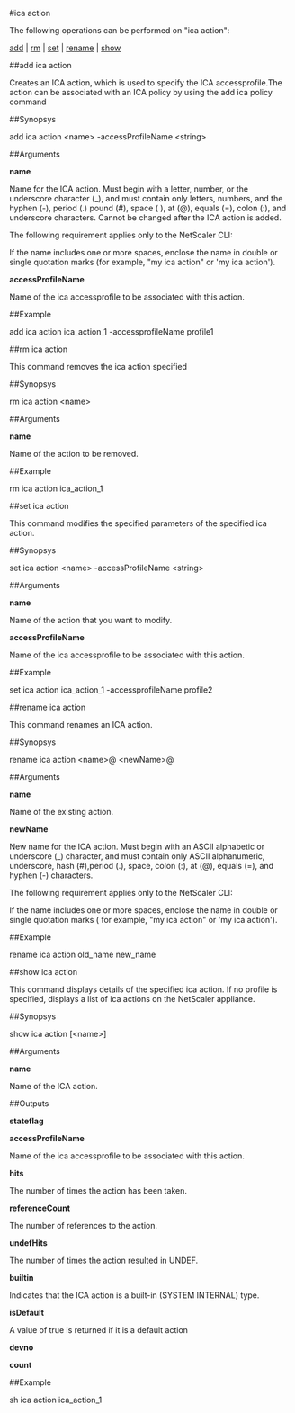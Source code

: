 #ica action

The following operations can be performed on "ica action":


[add](#add-ica-action) | [rm](#rm-ica-action) | [set](#set-ica-action) | [rename](#rename-ica-action) | [show](#show-ica-action)

##add ica action

Creates an ICA action, which is used to specify the ICA accessprofile.The action can be associated with an ICA policy by using the add ica policy command


##Synopsys

add ica action &lt;name> -accessProfileName &lt;string>


##Arguments

<b>name</b>
Name for the ICA action. Must begin with a letter, number, or the underscore character (_), and must contain only letters, numbers, and the hyphen (-), period (.) pound (#), space ( ), at (@), equals (=), colon (:), and underscore characters. Cannot be changed after the ICA action is added.
The following requirement applies only to the NetScaler CLI:
If the name includes one or more spaces, enclose the name in double or single quotation marks (for example, "my ica action" or 'my ica action').

<b>accessProfileName</b>
Name of the ica accessprofile to be associated with this action.



##Example

add ica action ica_action_1 -accessprofileName profile1

##rm ica action

This command removes the ica action specified


##Synopsys

rm ica action &lt;name>


##Arguments

<b>name</b>
Name of the action to be removed.



##Example

rm ica action ica_action_1

##set ica action

This command modifies the specified parameters of the specified ica action.


##Synopsys

set ica action &lt;name> -accessProfileName &lt;string>


##Arguments

<b>name</b>
Name of the action that you want to modify.

<b>accessProfileName</b>
Name of the ica accessprofile to be associated with this action.



##Example

set ica action ica_action_1 -accessprofileName profile2

##rename ica action

This command renames an ICA action.


##Synopsys

rename ica action &lt;name>@ &lt;newName>@


##Arguments

<b>name</b>
Name of the existing action.

<b>newName</b>
New name for the ICA action. Must begin with an ASCII alphabetic or underscore (_) character, and must contain only ASCII alphanumeric, underscore, hash (#),period (.), space, colon (:), at (@), equals (=), and hyphen (-) characters.
The following requirement applies only to the NetScaler CLI:
If the name includes one or more spaces, enclose the name in double or single quotation marks ( for example, "my ica action" or 'my ica action').



##Example

rename ica action old_name new_name

##show ica action

This command displays details of the specified ica action. If no profile is specified, displays a list of ica actions on the NetScaler appliance.


##Synopsys

show ica action [&lt;name>]


##Arguments

<b>name</b>
Name of the ICA action.



##Outputs

<b>stateflag</b>

<b>accessProfileName</b>
Name of the ica accessprofile to be associated with this action.

<b>hits</b>
The number of times the action has been taken.

<b>referenceCount</b>
The number of references to the action.

<b>undefHits</b>
The number of times the action resulted in UNDEF.

<b>builtin</b>
Indicates that the ICA action is a built-in (SYSTEM INTERNAL) type.

<b>isDefault</b>
A value of true is returned if it is a default action

<b>devno</b>

<b>count</b>



##Example

sh ica action ica_action_1

